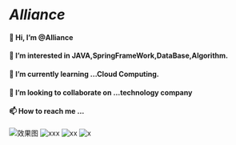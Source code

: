 # _Alliance_




#### 👋 Hi, I’m @Alliance
#### 👀 I’m interested in JAVA,SpringFrameWork,DataBase,Algorithm.
#### 🌱 I’m currently learning ...Cloud Computing.
#### 💞️ I’m looking to collaborate on ...technology company
#### 📫 How to reach me ...

![效果图](https://img.shields.io/badge/License-MIT%202.0%20Apache%20Alliance-red)
![xxx](https://img.shields.io/badge/GitHub-wki-green?logo=github&logoColor=red)
![xx](https://img.shields.io/badge/SpringFrameWook-contribute-brightgreen)
![x](https://img.shields.io/badge/CloudWeGO-contributor-brightgreen?logo=Spring)
